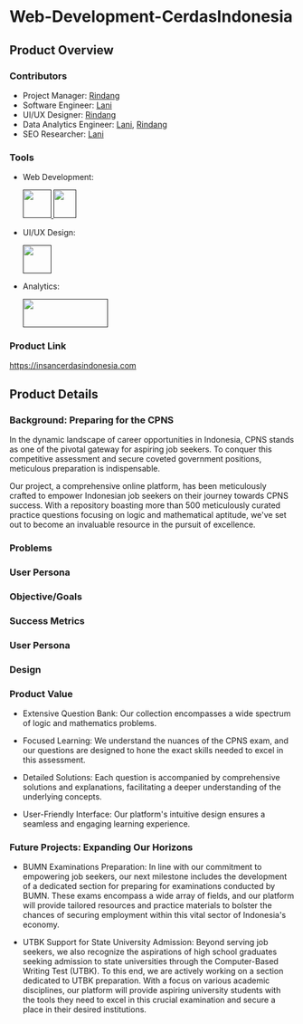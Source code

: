# Web-Development-CerdasIndonesia

<h2>Product Overview</h2>
<h3>Contributors</h3>

 - Project Manager: [Rindang](https://github.com/rindangchi)
 - Software Engineer: [Lani](https://github.com/arrlanyhars)
 - UI/UX Designer: [Rindang](https://github.com/rindangchi)
 - Data Analytics Engineer: [Lani](https://github.com/arrlanyhars), [Rindang](https://github.com/rindangchi)
 - SEO Researcher: [Lani](https://github.com/arrlanyhars)

<h3>Tools</h3>

 - Web Development:

   <a href="" target="" rel=""> <img src="https://s.w.org/style/images/about/WordPress-logotype-wmark.png" alt="" width="50" height="50"/> </a> <a href="" target="" rel=""> <img src="https://upload.wikimedia.org/wikipedia/commons/thumb/d/d5/CSS3_logo_and_wordmark.svg/1200px-CSS3_logo_and_wordmark.svg.png" alt="" width="40" height="50"/> </a>
   
 - UI/UX Design:
   
   <a href="" target="" rel=""> <img src="https://cdn2.downdetector.com/static/uploads/logo/figma2.png" alt="" width="50" height="50"/> </a>
   
 - Analytics:

   <a href="" target="" rel=""> <img src="https://upload.wikimedia.org/wikipedia/commons/thumb/8/89/Logo_Google_Analytics.svg/1200px-Logo_Google_Analytics.svg.png" alt="" width="150" height="50"/> </a>

<h3>Product Link</h3>

https://insancerdasindonesia.com

<h2>Product Details</h2>
<h3>Background: Preparing for the CPNS</h3>
In the dynamic landscape of career opportunities in Indonesia, CPNS stands as one of the pivotal gateway for aspiring job seekers. To conquer this competitive assessment and secure coveted government positions, meticulous preparation is indispensable.

Our project, a comprehensive online platform, has been meticulously crafted to empower Indonesian job seekers on their journey towards CPNS success. With a repository boasting more than 500 meticulously curated practice questions focusing on logic and mathematical aptitude, we've set out to become an invaluable resource in the pursuit of excellence.

<h3>Problems</h3>
<h3>User Persona</h3>
<h3>Objective/Goals</h3>
<h3>Success Metrics</h3>
<h3>User Persona</h3>
<h3>Design</h3>
<h3>Product Value</h3>

 - Extensive Question Bank: Our collection encompasses a wide spectrum of logic and mathematics problems.
   
 - Focused Learning: We understand the nuances of the CPNS exam, and our questions are designed to hone the exact skills needed to excel in this assessment.
   
 - Detailed Solutions: Each question is accompanied by comprehensive solutions and explanations, facilitating a deeper understanding of the underlying concepts.
   
 - User-Friendly Interface: Our platform's intuitive design ensures a seamless and engaging learning experience.

<h3>Future Projects: Expanding Our Horizons</h3>

 - BUMN Examinations Preparation: In line with our commitment to empowering job seekers, our next milestone includes the development of a dedicated section for preparing for examinations conducted by BUMN. These exams encompass a wide array of fields, and our platform will provide tailored resources and practice materials to bolster the chances of securing employment within this vital sector of Indonesia's economy.
 
 - UTBK Support for State University Admission: Beyond serving job seekers, we also recognize the aspirations of high school graduates seeking admission to state universities through the Computer-Based Writing Test (UTBK). To this end, we are actively working on a section dedicated to UTBK preparation. With a focus on various academic disciplines, our platform will provide aspiring university students with the tools they need to excel in this crucial examination and secure a place in their desired institutions.
